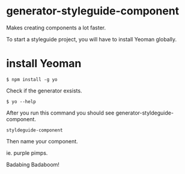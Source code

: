 # generator-styleguide-component
Makes creating components a lot faster.


To start a styleguide project, you will have to install Yeoman globally.

# install Yeoman

```
$ npm install -g yo
```
Check if the generator exsists.

```
$ yo --help
```
After you run this command you should see generator-styldeguide-component.

```
styldeguide-component
```
Then name your component.

ie. purple pimps.

Badabing Badaboom!

